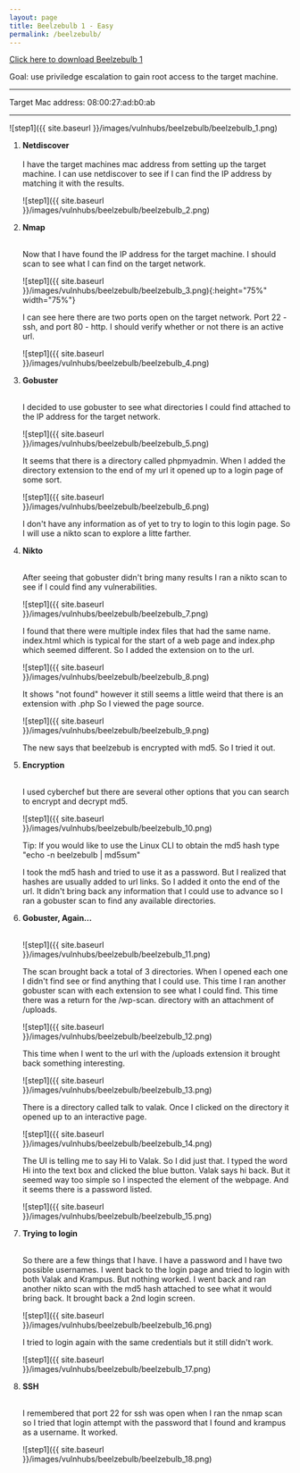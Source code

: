 ```yaml
---
layout: page
title: Beelzebulb 1 - Easy
permalink: /beelzebulb/
---
```

[Click here to download Beelzebulb 1](https://www.vulnhub.com/entry/beelzebub-1,742/)<br>

Goal: use priviledge escalation to gain root access to the target machine.

<hr>
Target Mac address: 08:00:27:ad:b0:ab
<hr>

![step1]({{ site.baseurl }}/images/vulnhubs/beelzebulb/beelzebulb_1.png)

1. **Netdiscover**<br><br>
     I have the target machines mac address from setting up the target machine. I can use netdiscover to see if I can find the IP address by matching it with the results. 

    ![step1]({{ site.baseurl }}/images/vulnhubs/beelzebulb/beelzebulb_2.png)
    
1. **Nmap**<br><br>

     Now that I have found the IP address for the target machine. I should scan to see what I can find on the target network. 
     
     ![step1]({{ site.baseurl }}/images/vulnhubs/beelzebulb/beelzebulb_3.png){:height="75%" width="75%"}
     
     I can see here there are two ports open on the target network. Port 22 - ssh, and port 80 - http. I should verify whether or not there is an active url.
     
     ![step1]({{ site.baseurl }}/images/vulnhubs/beelzebulb/beelzebulb_4.png)
     
1. **Gobuster**<br><br>

     I decided to use gobuster to see what directories I could find attached to the IP address for the target network. 
     
     ![step1]({{ site.baseurl }}/images/vulnhubs/beelzebulb/beelzebulb_5.png)
     
     It seems that there is a directory called phpmyadmin. When I added the directory extension to the end of my url it opened up to a login page of some sort. 
     
     ![step1]({{ site.baseurl }}/images/vulnhubs/beelzebulb/beelzebulb_6.png)
     
     I don't have any information as of yet to try to login to this login page. So I will use a nikto scan to explore a litte farther. 
     
1. **Nikto**<br><br>

     After seeing that gobuster didn't bring many results I ran a nikto scan to see if I could find any vulnerabilities.
     
     ![step1]({{ site.baseurl }}/images/vulnhubs/beelzebulb/beelzebulb_7.png)
     
     I found that there were multiple index files that had the same name. index.html which is typical for the start of a web page and index.php which seemed different. So I added the extension on to the url. 
     
     ![step1]({{ site.baseurl }}/images/vulnhubs/beelzebulb/beelzebulb_8.png)
     
     It shows "not found" however it still seems a little weird that there is an extension with .php So I viewed the page source. 
     
     ![step1]({{ site.baseurl }}/images/vulnhubs/beelzebulb/beelzebulb_9.png)
     
     The new says that beelzebub is encrypted with md5. So I tried it out.
     
1. **Encryption**<br><br>

     I used cyberchef but there are several other options that you can search to encrypt and decrypt md5.
     
     ![step1]({{ site.baseurl }}/images/vulnhubs/beelzebulb/beelzebulb_10.png)
     
    Tip: If you would like to use the Linux CLI to obtain the md5 hash type<br>
    "echo -n beelzebulb | md5sum"
     
     I took the md5 hash and tried to use it as a password. But I realized that hashes are usually added to url links. So I added it onto the end of the url. It didn't bring back any information that I could use to advance so I ran a gobuster scan to find any available directories. 
     
1. **Gobuster, Again...**<br><br>
     
     ![step1]({{ site.baseurl }}/images/vulnhubs/beelzebulb/beelzebulb_11.png)

     The scan brought back a total of 3 directories. When I opened each one I didn't find see or find anything that I could use. This time I ran another gobuster scan with each extension to see what I could find. This time there was a return for the /wp-scan. directory with an attachment of /uploads.
     
     ![step1]({{ site.baseurl }}/images/vulnhubs/beelzebulb/beelzebulb_12.png)

     This time when I went to the url with the /uploads extension it brought back something interesting. 
     
     ![step1]({{ site.baseurl }}/images/vulnhubs/beelzebulb/beelzebulb_13.png)
     
     There is a directory called talk to valak. Once I clicked on the directory it opened up to an interactive page.
     
     
     ![step1]({{ site.baseurl }}/images/vulnhubs/beelzebulb/beelzebulb_14.png)

     The UI is telling me to say Hi to Valak. So I did just that. I typed the word Hi into the text box and clicked the blue button. Valak says hi back. But it seemed way too simple so I inspected the element of the webpage. And it seems there is a password listed.
     
      ![step1]({{ site.baseurl }}/images/vulnhubs/beelzebulb/beelzebulb_15.png)
      
1. **Trying to login**<br><br>

     So there are a few things that I have. I have a password and I have two possible usernames. I went back to the login page and tried to login with both Valak and Krampus. But nothing worked. I went back and ran another nikto scan with the md5 hash attached to see what it would bring back. It brought back a 2nd login screen. 
     
      ![step1]({{ site.baseurl }}/images/vulnhubs/beelzebulb/beelzebulb_16.png)
      
      I tried to login again with the same credentials but it still didn't work.
      
      ![step1]({{ site.baseurl }}/images/vulnhubs/beelzebulb/beelzebulb_17.png)
      
1. **SSH**<br><br>
      
      I remembered that port 22 for ssh was open when I ran the nmap scan so I tried that login attempt with the password that I found and krampus as a username. It worked. 
      
      ![step1]({{ site.baseurl }}/images/vulnhubs/beelzebulb/beelzebulb_18.png)
